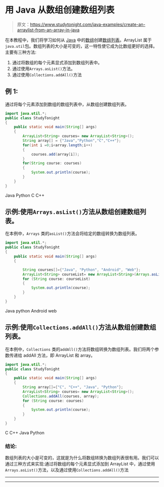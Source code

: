 # 用 Java 从数组创建数组列表

> 原文：<https://www.studytonight.com/java-examples/create-an-arraylist-from-an-array-in-java>

在本教程中，我们将学习如何从 [Java](https://www.studytonight.com/java/) 中的[数组](https://www.studytonight.com/java/array.php)创建[数组列表](https://www.studytonight.com/java/arraylist-in-collection-framework.php)。ArrayList 属于`java.util`包。数组列表的大小是可变的，这一特性使它成为比数组更好的选择。主要有三种方法:

1.  通过将数组的每个元素显式添加到数组列表中。
2.  通过使用`Arrays.asList()`方法。
3.  通过使用`Collections.addAll()`方法

## 例 1:

通过将每个元素添加到数组的数组列表中，从数组创建数组列表。

```java
import java.util.*;
public class StudyTonight 
{
	public static void main(String[] args) 
	{
		ArrayList<String> courses= new ArrayList<String>();
		String array[] = {"Java","Python","C","C++"};   
		for(int i =0;i<array.length;i++)
		{
			courses.add(array[i]);
		}
		for(String course: courses)
		{
			System.out.println(course);
		}
	}
}
```

Java
Python
C
C++

## 示例:使用`Arrays.asList()`方法从数组创建数组列表。

在本例中，`Arrays` 类的`asList()`方法会将给定的数组转换为数组列表。

```java
import java.util.*;
public class StudyTonight 
{
	public static void main(String[] args) 
	{

		String courses[]={"Java", "Python", "Android", "Web"};
		ArrayList<String> courseList= new ArrayList<String>(Arrays.asList(courses));
		for (String course: courseList)
		{
			System.out.println(course);
		}
	}
}
```

Java
python
Android
web

## 示例:使用`Collections.addAll()`方法从数组创建数组列表。

在本例中，`Collections` 类的`addAll()`方法将数组转换为数组列表。我们将两个参数传递给 addAll 方法，即 ArrayList 和 array。

```java
import java.util.*;
public class StudyTonight 
{
	public static void main(String[] args) 
	{
		String array[]={"C", "C++", "Java", "Python"};
		ArrayList<String> courses= new ArrayList<String>();
		Collections.addAll(courses, array);
		for (String course: courses)
		{
			System.out.println(course);
		}
	}
}
```

C
C++
Java
Python

### **结论:**

数组列表的大小是可变的，这就是为什么将数组转换为数组列表很有用。我们可以通过三种方式来实现:通过将数组的每个元素显式添加到 ArrayList 中，通过使用`Arrays.asList()`方法，以及通过使用`Collections.addAll()`方法

* * *

* * *